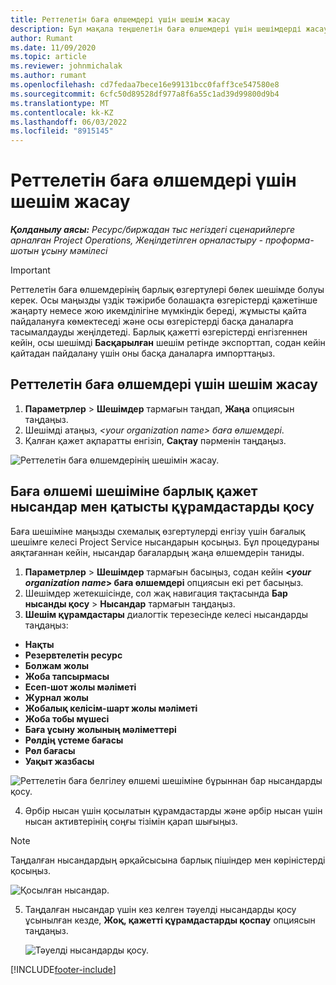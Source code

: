 ```yaml
---
title: Реттелетін баға өлшемдері үшін шешім жасау
description: Бұл мақала теңшелетін баға өлшемдері үшін шешімдерді жасау жолы туралы ақпаратты береді.
author: Rumant
ms.date: 11/09/2020
ms.topic: article
ms.reviewer: johnmichalak
ms.author: rumant
ms.openlocfilehash: cd7fedaa7bece16e99131bcc0faff3ce547580e8
ms.sourcegitcommit: 6cfc50d89528df977a8f6a55c1ad39d99800d9b4
ms.translationtype: MT
ms.contentlocale: kk-KZ
ms.lasthandoff: 06/03/2022
ms.locfileid: "8915145"
---
```

# <a name="create-a-solution-for-custom-pricing-dimensions"></a>Реттелетін баға өлшемдері үшін шешім жасау

 _**Қолданылу аясы:** Ресурс/биржадан тыс негіздегі сценарийлерге арналған Project Operations, Жеңілдетілген орналастыру - проформа-шотын ұсыну мәмілесі_ 

>[!IMPORTANT]
>Реттелетін баға өлшемдерінің барлық өзгертулері бөлек шешімде болуы керек. Осы маңызды үздік тәжірибе болашақта өзгерістерді қажетінше жаңарту немесе жою икемділігіне мүмкіндік береді, жұмысты қайта пайдалануға көмектеседі және осы өзгерістерді басқа даналарға тасымалдауды жеңілдетеді. Барлық қажетті өзгерістерді енгізгеннен кейін, осы шешімді **Басқарылған** шешім ретінде экспорттап, содан кейін қайтадан пайдалану үшін оны басқа даналарға импорттаңыз.

## <a name="create-a-solution-for-custom-pricing-dimensions"></a>Реттелетін баға өлшемдері үшін шешім жасау

1.  **Параметрлер** > **Шешімдер** тармағын таңдап, **Жаңа** опциясын таңдаңыз.
2.  Шешімді атаңыз, *\<your organization name\> баға өлшемдері*.
3. Қалған қажет ақпаратты енгізіп, **Сақтау** пәрменін таңдаңыз.

  ![Реттелетін баға өлшемдерінің шешімін жасау.](./media/Creation-of-custom-pricing-dimension-solution.png)
 
## <a name="add-all-required-entities-and-related-components-to-the-pricing-dimension-solution"></a>Баға өлшемі шешіміне барлық қажет нысандар мен қатысты құрамдастарды қосу

Баға шешіміне маңызды схемалық өзгертулерді енгізу үшін бағалық шешімге келесі Project Service нысандарын қосыңыз. Бұл процедураны аяқтағаннан кейін, нысандар бағалардың жаңа өлшемдерін таниды.

1.  **Параметрлер** > **Шешімдер** тармағын басыңыз, содан кейін **<*your organization name*> баға өлшемдері** опциясын екі рет басыңыз.
2.  Шешімдер жетекшісінде, сол жақ навигация тақтасында **Бар нысанды қосу** > **Нысандар** тармағын таңдаңыз.
3.  **Шешім құрамдастары** диалогтік терезесінде келесі нысандарды таңдаңыз:
 
   - **Нақты**
   - **Резервтелетін ресурс**
   - **Болжам жолы**
   - **Жоба тапсырмасы**
   - **Есеп-шот жолы мәліметі**
   - **Журнал жолы**
   - **Жобалық келісім-шарт жолы мәліметі**
   - **Жоба тобы мүшесі**
   - **Баға ұсыну жолының мәліметтері**
   - **Рөлдің үстеме бағасы**
   - **Рөл бағасы**
   - **Уақыт жазбасы**
 
   ![Реттелетін баға белгілеу өлшемі шешіміне бұрыннан бар нысандарды қосу.](./media/Existing-entities-to-PD-solution.png)
 
 4. Әрбір нысан үшін қосылатын құрамдастарды және әрбір нысан үшін нысан активтерінің соңғы тізімін қарап шығыңыз. 

   >[!NOTE]
   > Таңдалған нысандардың әрқайсысына барлық пішіндер мен көріністерді қосыңыз.

  ![Қосылған нысандар.](./media/solution-component-selection.png)


5.  Таңдалған нысандар үшін кез келген тәуелді нысандарды қосу ұсынылған кезде, **Жоқ, қажетті құрамдастарды қоспау** опциясын таңдаңыз.

    ![Тәуелді нысандарды қосу.](./media/Do-not-include-required.png)


[!INCLUDE[footer-include](../includes/footer-banner.md)]